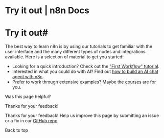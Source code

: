 # Try it out | n8n Docs

[ ](https://github.com/n8n-io/n8n-docs/edit/main/docs/try-it-out/index.md "Edit this page")

# Try it out#

The best way to learn n8n is by using our tutorials to get familiar with the user interface and the many different types of nodes and integrations available. Here is a selection of material to get you started:

  * Looking for a quick introduction? Check out the ["First Workflow" tutorial](tutorial-first-workflow/).
  * Interested in what you could do with AI? Find out [how to build an AI chat agent with n8n](../advanced-ai/intro-tutorial/).
  * Prefer to work through extensive examples? Maybe the [courses](../courses/) are for you.

Was this page helpful? 

Thanks for your feedback! 

Thanks for your feedback! Help us improve this page by submitting an issue or a fix in our [GitHub repo](https://github.com/n8n-io/n8n-docs). 

Back to top
